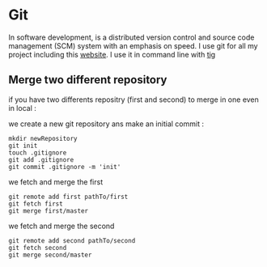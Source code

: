 # Git

In software development, is a distributed version control and source code management
(SCM) system with an emphasis on speed.
I use git for all my project including this [website](https://github.com/maggick/my_website).
I use it in command line with [tig](https://github.com/jonas/tig)


## Merge two different repository

if you have two differents repositry (first and second) to merge in one even in local :

we create a new git repository ans make an initial commit :

    mkdir newRepository
    git init
    touch .gitignore
    git add .gitignore
    git commit .gitignore -m 'init'

we fetch and merge the first

    git remote add first pathTo/first
    git fetch first
    git merge first/master

we fetch and merge the second

    git remote add second pathTo/second
    git fetch second
    git merge second/master
